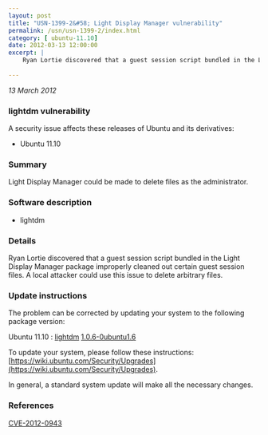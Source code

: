 ```yaml
---
layout: post
title: "USN-1399-2&#58; Light Display Manager vulnerability"
permalink: /usn/usn-1399-2/index.html
category: [ ubuntu-11.10]
date: 2012-03-13 12:00:00
excerpt: |
    Ryan Lortie discovered that a guest session script bundled in the Light Display Manager package improperly cleaned out certain guest session files. A local attacker could use this issue to delete arbitrary files. 
    
--- 
```

 
 

*13 March 2012*

### lightdm vulnerability

A security issue affects these releases of Ubuntu and its derivatives:

* Ubuntu 11.10

### Summary

Light Display Manager could be made to delete files as the administrator. 

### Software description

* lightdm 

### Details

Ryan Lortie discovered that a guest session script bundled in the Light Display Manager package improperly cleaned out certain guest session files. A local attacker could use this issue to delete arbitrary files. 

### Update instructions

The problem can be corrected by updating your system to the following package version:

Ubuntu 11.10
 : [lightdm](https://launchpad.net/ubuntu/+source/lightdm) <span> [1.0.6-0ubuntu1.6](https://launchpad.net/ubuntu/+source/lightdm/1.0.6-0ubuntu1.6) </span> 

To update your system, please follow these instructions: [https://wiki.ubuntu.com/Security/Upgrades](https://wiki.ubuntu.com/Security/Upgrades).

In general, a standard system update will make all the necessary changes. 

### References

 
 [CVE-2012-0943](http://people.ubuntu.com/~ubuntu-security/cve/CVE-2012-0943)
 


